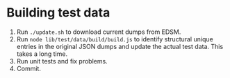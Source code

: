Building test data
==================

1. Run `./update.sh` to download current dumps from EDSM.
2. Run `node lib/test/data/build/build.js` to identify structural unique entries in the original JSON dumps and update the actual test data. This takes a long time.
3. Run unit tests and fix problems.
4. Commit.
